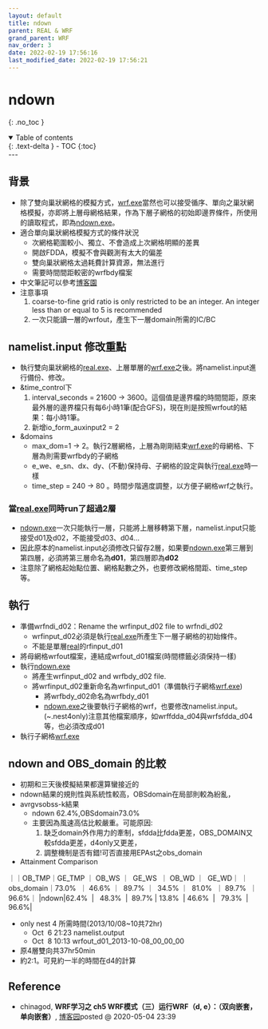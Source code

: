 ```yaml
---
layout: default
title: ndown
parent: REAL & WRF
grand_parent: WRF
nav_order: 3
date: 2022-02-19 17:56:16               
last_modified_date: 2022-02-19 17:56:21
---
```


# ndown

{: .no_toc }

<details open markdown="block">
  <summary>
    Table of contents
  </summary>
  {: .text-delta }
- TOC
{:toc}
</details>
---

## 背景
- 除了雙向巢狀網格的模擬方式，[wrf.exe](/Focus-on-Air-Quality/wind_models/REAL/dowrf/)當然也可以接受循序、單向之巢狀網格模擬，亦即將上層母網格結果，作為下層子網格的初始即邊界條件，所使用的讀取程式，即為[ndown.exe](/Focus-on-Air-Quality/wind_models/REAL/ndown/)。
- 適合單向巢狀網格模擬方式的條件狀況
	- 次網格範圍較小、獨立、不會造成上次網格明顯的差異
	- 開啟FDDA，模擬不會與觀測有太大的偏差
	- 雙向巢狀網格太過耗費計算資源，無法進行
	- 需要時間間距較密的wrfbdy檔案
- 中文筆記可以參考[博客園](https://www.cnblogs.com/jiangleads/articles/12825970.html)
- 注意事項
	1. coarse-to-fine grid ratio is only restricted to be an integer. An integer less than or equal to 5 is recommended
	1. 一次只能讀一層的wrfout，產生下一層domain所需的IC/BC

## namelist.input 修改重點
- 執行雙向巢狀網格的[real.exe](/Focus-on-Air-Quality/wind_models/REAL/doreal_4Nests.sh/)、上層單層的[wrf.exe](/Focus-on-Air-Quality/wind_models/REAL/dowrf/)之後。將namelist.input進行備份、修改。
- &time_control下
	1. interval_seconds = 21600 → 3600。這個值是邊界檔的時間間距，原來最外層的邊界檔只有每6小時1筆(配合GFS)，現在則是按照wrfout的結果：每小時1筆。
	1. 新增io_form_auxinput2 = 2
- &domains
	- max_dom=1 → 2。執行2層網格，上層為剛剛結束[wrf.exe](/Focus-on-Air-Quality/wind_models/REAL/dowrf/)的母網格、下層為則需要wrfbdy的子網格
	- e_we、e_sn、dx、dy、(不動)保持母、子網格的設定與執行[real.exe](/Focus-on-Air-Quality/wind_models/REAL/doreal_4Nests.sh/)時一樣
	- time_step = 240  → 80 。時間步階適度調整，以方便子網格wrf之執行。

### 當[real.exe](/Focus-on-Air-Quality/wind_models/REAL/doreal_4Nests.sh/)同時run了超過2層
- [ndown.exe](/Focus-on-Air-Quality/wind_models/REAL/ndown/)一次只能執行一層，只能將上層移轉第下層，namelist.input只能接受d01及d02，不能接受d03、d04...
- 因此原本的namelist.input必須修改只留存2層，如果要[ndown.exe](/Focus-on-Air-Quality/wind_models/REAL/ndown/)第三層到第四層，必須將第三層命名為**d01**，第四層即為**d02**
- 注意除了網格起始點位置、網格點數之外，也要修改網格間距、time_step等。

## 執行
- 準備wrfndi_d02：Rename the wrfinput_d02 file to wrfndi_d02
	- wrfinput_d02必須是執行[real.exe](/Focus-on-Air-Quality/wind_models/REAL/doreal_4Nests.sh/)所產生下一層子網格的初始條件。
	- 不能是單層[real]()的rfinput_d01
- 將母網格wrfout檔案，連結成wrfout_d01檔案(時間標籤必須保持一樣)
- 執行[ndown.exe](/Focus-on-Air-Quality/wind_models/REAL/ndown/)
	- 將產生wrfinput_d02 and wrfbdy_d02 file.
	- 將wrfinput_d02重新命名為wrfinput_d01（準備執行子網格[wrf.exe](/Focus-on-Air-Quality/wind_models/REAL/dowrf/))
		- 將wrfbdy_d02命名為wrfbdy_d01
		- [ndown.exe](/Focus-on-Air-Quality/wind_models/REAL/ndown/)之後要執行子網格的wrf，也要修改namelist.input。(~.nest4only)注意其他檔案順序，如wrffdda_d04與wrfsfdda_d04等，也必須改成d01
- 執行子網格[wrf.exe](/Focus-on-Air-Quality/wind_models/REAL/dowrf/)

## ndown and OBS_domain 的比較 
- 初期和三天後模擬結果都還算蠻接近的
- ndown結果的規則性與系統性較高，OBSdomain在局部則較為紛亂，
- avrgvsobss-k結果
	- ndown 62.4%,OBSdomain73.0% 
	- 主要因為風速高估比較嚴重。可能原因: 
		1. 缺乏domain外作用力的牽制，sfdda比fdda更差，OBS_DOMAIN又較sfdda更差，d4only又更差，
		1. 調整機制是否有錯!可否直接用EPAst之obs_domain
- Attainment Comparison
 
｜｜OB_TMP｜GE_TMP ｜ OB_WS ｜  GE_WS  ｜ OB_WD ｜  GE_WD｜
｜obs_domain｜73.0%  ｜ 46.6% ｜  89.7% ｜  34.5% ｜  81.0%  ｜ 89.7%  ｜ 96.6%｜
|ndown|62.4%  |   48.3%  |  89.7% | 13.8%  | 46.6%  |   79.3%  |   96.6%|

- only nest 4 所需時間(2013/10/08~10共72hr)
	- Oct  6 21:23 namelist.output
	- Oct  8 10:13 wrfout_d01_2013-10-08_00_00_00
- 原4層雙向共37hr50min
- 約2:1。可見約一半的時間在d4的計算

## Reference
- chinagod, **WRF学习之 ch5 WRF模式（三）运行WRF（d, e）：（双向嵌套，单向嵌套）**, [博客园](https://www.cnblogs.com/jiangleads/articles/12825970.html)posted @ 2020-05-04 23:39 
